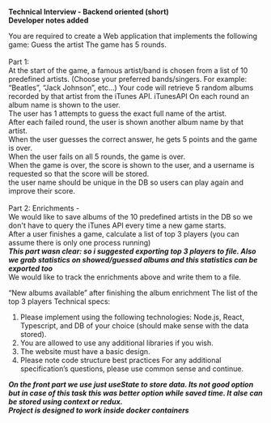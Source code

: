 <b>Technical Interview - Backend oriented (short)</b></br>
<b>Developer notes added</b></br>

You are required to create a Web application that implements the following game: Guess the artist
The game has 5 rounds.</br></br>
Part 1:</br>
At the start of the game, a famous artist/band is chosen from a list of 10 predefined artists. (Choose your preferred bands/singers. For example: “Beatles”, “Jack Johnson”, etc...)
Your code will retrieve 5 random albums recorded by that artist from the iTunes API. iTunesAPI
On each round an album name is shown to the user.</br>
The user has 1 attempts to guess the exact full name of the artist.</br>
After each failed round, the user is shown another album name by that artist.</br>
When the user guesses the correct answer, he gets 5 points and the game is over.</br>
When the user fails on all 5 rounds, the game is over.</br>
When the game is over, the score is shown to the user, and a username is requested so that the score will be stored.</br>
the user name should be unique in the DB so users can play again and improve their score.</br></br>
Part 2: Enrichments -</br>
We would like to save albums of the 10 predefined artists in the DB so we don't have to query the iTunes API every time a new game starts.</br>
After a user finishes a game, calculate a list of top 3 players (you can assume there is only one process running)</br>
<b><i>This part wasn clear: so i suggested exporting top 3 players to file. Also we grab statistics on showed/guessed albums and this statistics can be exported too</i></b></br>
We would like to track the enrichments above and write them to a file.

“New albums available” after finishing the album enrichment The list of the top 3 players
Technical specs:
1. Please implement using the following technologies: Node.js, React, Typescript, and
   DB of your choice (should make sense with the data stored).
2. You are allowed to use any additional libraries if you wish.
3. The website must have a basic design.
4. Please note code structure best practices
   For any additional specification’s questions, please use common sense and continue.

<b><i>On the front part we use just useState to store data. Its not good option but in case of this task this was better option while saved time. It alse can be stored using context or redux.</br>
Project is designed to work inside docker containers</i></b>